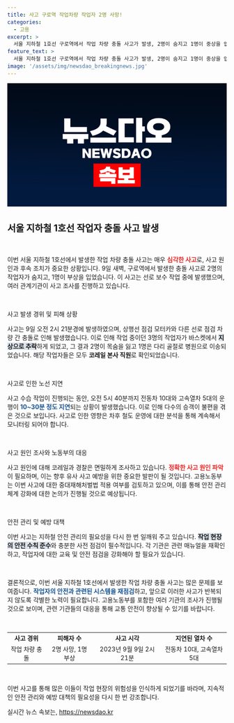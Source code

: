 ```yaml
---
title: 사고 구로역 작업차량 작업자 2명 사망!
categories:
  - 고용
excerpt: >
  서울 지하철 1호선 구로역에서 작업 차량 충돌 사고가 발생, 2명이 숨지고 1명이 중상을 입었습니다. 사고 원인 조사와 함께 중대재해처벌법 적용 여부도 검토 중입니다. 클릭해서 자세한 소식 확인하세요!
feature_text: >
  서울 지하철 1호선 구로역에서 작업 차량 충돌 사고가 발생, 2명이 숨지고 1명이 중상을 입었습니다. 사고 원인 조사와 함께 중대재해처벌법 적용 여부도 검토 중입니다. 클릭해서 자세한 소식 확인하세요!
image: '/assets/img/newsdao_breakingnews.jpg'
---
```


<p><img src="/assets/img/newsdao_breakingnews.jpg" alt="ontimetimes 속보" /></p>

<h2 data-ke-size="size26">서울 지하철 1호선 작업자 충돌 사고 발생</h2>

<p data-ke-size="size16">&nbsp;</p>

<p>이번 서울 지하철 1호선에서 발생한 작업 차량 충돌 사고는 매우 <b><span style="color: #ee2323;">심각한 사고</span></b>로, 사고 원인과 후속 조치가 중요한 상황입니다. 9일 새벽, 구로역에서 발생한 충돌 사고로 2명의 작업자가 숨지고, 1명이 부상을 입었습니다. 이 사고는 선로 보수 작업 중에 발생했으며, 여러 관계기관이 사고 조사를 진행하고 있습니다.</p>

<p data-ke-size="size16">&nbsp;</p>

<p>사고 발생 경위 및 피해 상황</p>

<p>사고는 9일 오전 2시 21분경에 발생하였으며, 상행선 점검 모터카와 다른 선로 점검 차량 간 충돌로 인해 발생했습니다. 이로 인해 작업 중이던 3명의 작업자가 바스켓에서 <b><span style="background-color: #21538527;">지상으로 추락</span></b>하게 되었고, 그 결과 2명이 목숨을 잃고 1명은 다리 골절로 병원으로 이송되었습니다. 해당 작업자들은 모두 <b>코레일 본사 직원</b>로 확인되었습니다.</p>

<p data-ke-size="size16">&nbsp;</p>

<p>사고로 인한 노선 지연</p>

<p>사고 수습 작업이 진행되는 동안, 오전 5시 40분까지 전동차 10대와 고속열차 5대의 운행이 <b><span style="color: #1a5490;">10~30분 정도 지연</span></b>되는 상황이 발생했습니다. 이로 인해 다수의 승객이 불편을 겪은 것으로 보입니다. 사고로 인한 영향은 차후 철도 운영에 대한 분석을 통해 계속해서 모니터링 되어야 합니다.</p>

<p data-ke-size="size16">&nbsp;</p>

<p>사고 원인 조사와 노동부의 대응</p>

<p>사고 원인에 대해 코레일과 경찰은 면밀하게 조사하고 있습니다. <b><span style="color: #ee2323;">정확한 사고 원인 파악</span></b>이 필요하며, 이는 향후 유사 사고 예방을 위한 중요한 발판이 될 것입니다. 고용노동부는 이번 사고에 대한 중대재해처벌법 적용 여부를 검토하고 있으며, 이를 통해 안전 관리 체계 강화에 대한 논의가 진행될 것으로 예상됩니다.</p>

<p data-ke-size="size16">&nbsp;</p>

<p>안전 관리 및 예방 대책</p>

<p>이번 사고는 지하철 안전 관리의 필요성을 다시 한 번 일깨워 주고 있습니다. <b><span style="background-color: #21538527;">작업 현장의 안전 수칙 준수</span></b>와 충분한 사전 점검이 필수적입니다. 각 기관은 관련 매뉴얼을 재확인하고, 작업자에 대한 교육 및 안전 점검을 강화해야 할 필요가 있습니다.</p>

<p data-ke-size="size16">&nbsp;</p>

<p>결론적으로, 이번 서울 지하철 1호선에서 발생한 작업 차량 충돌 사고는 많은 문제를 보여줍니다. <b><span style="color: #1a5490;">작업자의 안전과 관련된 시스템을 재점검</span></b>하고, 앞으로 이러한 사고가 반복되지 않도록 각별한 노력이 필요합니다. 고용노동부를 포함한 여러 기관의 조사가 진행될 것으로 보이며, 관련 기관들의 대응을 통해 교통 안전이 향상될 수 있기를 바랍니다. </p>

<p data-ke-size="size16">&nbsp;</p>

<table style="width:100%;">
<tr>
<td style="text-align: center; height: 17px;"><b>사고 경위</b></td>
<td style="text-align: center; height: 17px;"><b>피해자 수</b></td>
<td style="text-align: center; height: 17px;"><b>사고 시각</b></td>
<td style="text-align: center; height: 17px;"><b>지연된 열차 수</b></td>
</tr>
<tr>
<td style="text-align: center; height: 17px;">작업 차량 충돌</td>
<td style="text-align: center; height: 17px;">2명 사망, 1명 부상</td>
<td style="text-align: center; height: 17px;">2023년 9월 9일 2시 21분</td>
<td style="text-align: center; height: 17px;">전동차 10대, 고속열차 5대</td>
</tr>
</table>

<p data-ke-size="size16">&nbsp;</p>

<p>이번 사고를 통해 많은 이들이 작업 현장의 위험성을 인식하게 되었기를 바라며, 지속적인 안전 관리와 예방 대책의 필요성을 다시 한 번 강조합니다.</p>
실시간 뉴스 속보는, <a href="https://newsdao.kr" rel="dofollow">https://newsdao.kr</a>


